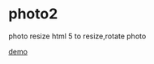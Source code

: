 # photo2
photo resize
html 5 to resize,rotate photo


<a href='http://web-wanfju19.rhcloud.com/photo2/index.html'>demo</a>
